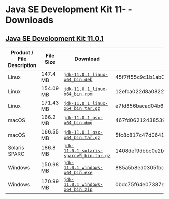 # Java SE Development Kit 11- - Downloads

## [Java SE Development Kit 11.0.1](https://www.oracle.com/technetwork/java/javase/downloads/jdk11-downloads-5066655.html)
|Product / File Description|File Size|                                                                               Download                                                                                |                        SHA256 Checksum                         |
|--------------------------|---------|-----------------------------------------------------------------------------------------------------------------------------------------------------------------------|----------------------------------------------------------------|
|Linux                     |147.4 MB |[`jdk-11.0.1_linux-x64_bin.deb`](http://download.oracle.com/otn-pub/java/jdk/11.0.1+13/90cf5d8f270a4347a95050320eef3fb7/jdk-11.0.1_linux-x64_bin.deb)                  |45f7ff55c9c1b1ab049f5ac9b34c1ac50ce9f914bab329ede91b133ba686c3cc|
|Linux                     |154.09 MB|[`jdk-11.0.1_linux-x64_bin.rpm`](http://download.oracle.com/otn-pub/java/jdk/11.0.1+13/90cf5d8f270a4347a95050320eef3fb7/jdk-11.0.1_linux-x64_bin.rpm)                  |12efca022d8a0822fec6db99ea0179be78a392b9cdc6ee7b9ef6542df624f80c|
|Linux                     |171.43 MB|[`jdk-11.0.1_linux-x64_bin.tar.gz`](http://download.oracle.com/otn-pub/java/jdk/11.0.1+13/90cf5d8f270a4347a95050320eef3fb7/jdk-11.0.1_linux-x64_bin.tar.gz)            |e7fd856bacad04b6dbf3606094b6a81fa9930d6dbb044bbd787be7ea93abc885|
|macOS                     |166.2 MB |[`jdk-11.0.1_osx-x64_bin.dmg`](http://download.oracle.com/otn-pub/java/jdk/11.0.1+13/90cf5d8f270a4347a95050320eef3fb7/jdk-11.0.1_osx-x64_bin.dmg)                      |467fd06212438539078c56f768c42c41ba8b26cea1213991da5ba44a601af628|
|macOS                     |166.55 MB|[`jdk-11.0.1_osx-x64_bin.tar.gz`](http://download.oracle.com/otn-pub/java/jdk/11.0.1+13/90cf5d8f270a4347a95050320eef3fb7/jdk-11.0.1_osx-x64_bin.tar.gz)                |5fc8c817c47d0641187172e6765775646ff088ad8c21225aedcf34130bd64ae7|
|Solaris SPARC             |186.8 MB |[`jdk-11.0.1_solaris-sparcv9_bin.tar.gz`](http://download.oracle.com/otn-pub/java/jdk/11.0.1+13/90cf5d8f270a4347a95050320eef3fb7/jdk-11.0.1_solaris-sparcv9_bin.tar.gz)|1408def9dbbc0e2b7b68a98149419b053baa03d59d8627169a5c02484693b8ca|
|Windows                   |150.98 MB|[`jdk-11.0.1_windows-x64_bin.exe`](http://download.oracle.com/otn-pub/java/jdk/11.0.1+13/90cf5d8f270a4347a95050320eef3fb7/jdk-11.0.1_windows-x64_bin.exe)              |885a5b8ed0305fbd187d66b4b609550fc2bb488ab23983f803e21fea5cbdac61|
|Windows                   |170.99 MB|[`jdk-11.0.1_windows-x64_bin.zip`](http://download.oracle.com/otn-pub/java/jdk/11.0.1+13/90cf5d8f270a4347a95050320eef3fb7/jdk-11.0.1_windows-x64_bin.zip)              |0bdc75f64e07387e3d303684041898bffd0bb60e8e2cce84cb152042026ed5a7|

